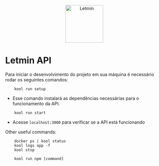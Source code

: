 <p align="center">
    <img src="https://user-images.githubusercontent.com/69210720/185982833-789fde66-a3d4-401b-a9c3-efdbcbdfba2c.png" width="120" alt="Letmin">
</p>

# Letmin API

Para iniciar o desenvolvimento do projeto em sua máquina é necessário rodar os seguintes comandos:

```
    kool run setup
```

- Esse comando instalará as dependências necessárias para o funcionamento da API.

```
    kool run start
```

- Acesse `localhost:3000` para verificar se a API está funcionando

Other useful commands:
    
```
    docker ps | kool status
    kool logs app -f
    kool stop

    kool run npm [command]
```
